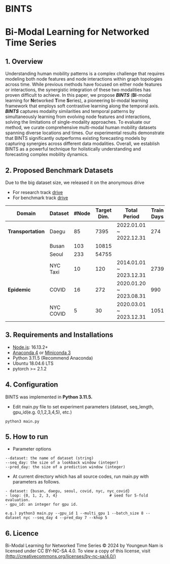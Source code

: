 # BINTS

# Bi-Modal Learning for Networked Time Series

## 1. Overview
Understanding human mobility patterns is a complex challenge that requires modeling both node features and node interactions within graph topologies across time. While previous methods have focused on either node features or interactions, the synergistic integration of these two modalities has proven difficult to achieve. In this paper, we propose ***BINTS*** (**BI**-modal learning for **N**etworked **T**ime **S**eries), a pioneering bi-modal learning framework that employs soft contrastive learning along the temporal axis. ***BINTS*** captures modality similarities and temporal patterns by simultaneously learning from evolving node features and interactions, solving the limitations of single-modality approaches. To evaluate our method, we curate comprehensive multi-modal human mobility datasets spanning diverse locations and times. Our experimental results demonstrate that BINTS significantly outperforms existing forecasting models by capturing synergies across different data modalities. Overall, we establish BINTS as a powerful technique for holistically understanding and forecasting complex mobility dynamics.

## 2. Proposed Benchmark Datasets
Due to the big dataset size, we released it on the anonymous drive
- For research track [drive](https://drive.google.com/file/d/1E8ngE3Ss7pxC7xRxwWoRwmJyWGM35MpM/view?usp=sharing)
- For benchmark track [drive](https://drive.google.com/file/d/1QQ3d6pSNKJK3b3WXitm2YPtn6qtinLqa/view?usp=sharing)

| **Domain**       | **Dataset** | **#Node** | **Target Dim.** | **Total Period**             | **Train Days** | **Test Days** | **Time Interval** |
|------------------|-------------|------------|-----------------|------------------------------|----------------|---------------|-------------------|
| **Transportation** | Daegu       | 85         | 7395            | 2022.01.01 ~ 2022.12.31      | 274            | 91            | 1 hour            |
|                  | Busan       | 103        | 10815           |                              |                |               |                   |
|                  | Seoul       | 233        | 54755           |                              |                |               |                   |
|                  | NYC Taxi    | 10         | 120             | 2014.01.01 ~ 2023.12.31      | 2739           | 913           | 1 hour            |
| **Epidemic**     | COVID       | 16         | 272             | 2020.01.20 ~ 2023.08.31      | 990            | 330           | 1 day             |
|                  | NYC COVID   | 5          | 30              | 2020.03.01 ~ 2023.12.31      | 1051           | 350           | 1 day             |


## 3. Requirements and Installations
- [Node.js](https://nodejs.org/en/download/): 16.13.2+
- [Anaconda 4](https://docs.conda.io/projects/conda/en/latest/user-guide/install/index.html) or [Miniconda 3](https://docs.conda.io/en/latest/miniconda.html)
- Python 3.11.5 (Recommend Anaconda)
- Ubuntu 18.04.6 LTS
- pytorch >= 2.1.2

## 4. Configuration
BINTS was implemented in **Python 3.11.5.**
- Edit main.py file to set experiment parameters (dataset, seq_length, gpu_id(e.g. 0,1,2,3,4,5), etc.)
```
python3 main.py
```

## 5. How to run
- Parameter options
```
--dataset: the name of dataset (string)
--seq_day: the size of a lookback window (integer)
--pred_day: the size of a prediction window (integer)
```

- At current directory which has all source codes, run main.py with parameters as follows.
```
- dataset: {busan, daegu, seoul, covid, nyc, nyc_covid}
- loop: {0, 1, 2, 3, 4}                       # seed for 5-fold evaluation.
- gpu_id: an integer for gpu id.

e.g.) python3 main.py --gpu_id 1 --multi_gpu 1 --batch_size 8 --dataset nyc --seq_day 4 --pred_day 7 --khop 5
```
## 6. Licence
Bi-Modal Learning for Networked Time Series © 2024 by Youngeun Nam is licensed under CC BY-NC-SA 4.0. To view a copy of this license, visit [(http://creativecommons.org/licenses/by-nc-sa/4.0/)](http://creativecommons.org/licenses/by-nc-sa/4.0/)
